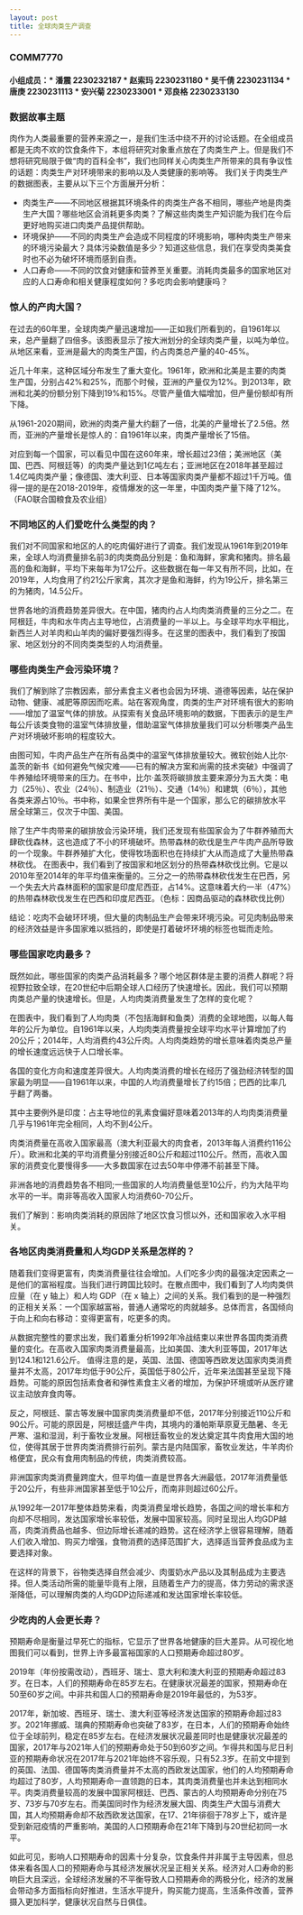 ```yaml
---
layout: post
title: 全球肉类生产调查
---
```

### COMM7770
#### 小组成员：* 潘震 2230232187 * 赵索玛 2230231180 * 吴千倩 2230231134 * 唐庚 2230231113 * 安兴菊 2230233001 * 邓良格 2230233130
### 数据故事主题
肉作为人类最重要的营养来源之一，是我们生活中绕不开的讨论话题。在全组成员都是无肉不欢的饮食条件下，本组将研究对象重点放在了肉类生产上。但是我们不想将研究局限于做“肉的百科全书”，我们也同样关心肉类生产所带来的具有争议性的话题：肉类生产对环境带来的影响以及人类健康的影响等。
我们关于肉类生产的数据图表，主要从以下三个方面展开分析：

* 肉类生产——不同地区根据其环境条件的肉类生产各不相同，哪些产地是肉类生产大国？哪些地区会消耗更多肉类？了解这些肉类生产知识能为我们在今后更好地购买进口肉类产品提供帮助。
* 环境保护——不同的肉类生产会造成不同程度的环境影响，哪种肉类生产带来的环境污染最大？具体污染数值是多少？知道这些信息，我们在享受肉类美食时也不必为破坏环境而感到自责。
* 人口寿命——不同的饮食对健康和营养至关重要。消耗肉类最多的国家地区对应的人口寿命和相关健康程度如何？多吃肉会影响健康吗？



### 惊人的产肉大国？
在过去的60年里，全球肉类产量迅速增加——正如我们所看到的，自1961年以来，总产量翻了四倍多。该图表显示了按大洲划分的全球肉类产量，以吨为单位。从地区来看，亚洲是最大的肉类生产国，约占肉类总产量的40-45%。

近几十年来，这种区域分布发生了重大变化。1961年，欧洲和北美是主要的肉类生产国，分别占42%和25%，而那个时候，亚洲的产量仅为12%。到2013年，欧洲和北美的份额分别下降到19%和15%。尽管产量值大幅增加，但产量份额却有所下降。

从1961-2020期间，欧洲的肉类产量大约翻了一倍，北美的产量增长了2.5倍。然而，亚洲的产量增长是惊人的：自1961年以来，肉类产量增长了15倍。
<script type='module' src='https://prod-apnortheast-a.online.tableau.com/javascripts/api/tableau.embedding.3.latest.min.js'></script><tableau-viz id='tableau-viz' src='https://prod-apnortheast-a.online.tableau.com/t/denglia/views/11961-2020/1' width='1368' height='729' hide-tabs toolbar='bottom' ></tableau-viz>
对应到每一个国家，可以看见中国在这60年来，增长超过23倍；美洲地区（美国、巴西、阿根廷等）的肉类产量达到1亿吨左右；亚洲地区在2018年甚至超过1.4亿吨肉类产量；像德国、澳大利亚、日本等国家肉类产量都不超过1千万吨。值得一提的是在2018-2019年，疫情爆发的这一年里，中国肉类产量下降了12%。（FAO联合国粮食及农业组）
<script type='module' src='https://prod-apnortheast-a.online.tableau.com/javascripts/api/tableau.embedding.3.latest.min.js'></script><tableau-viz id='tableau-viz' src='https://prod-apnortheast-a.online.tableau.com/t/denglia/views/21961-2020/sheet1' width='1368' height='729' hide-tabs toolbar='bottom' ></tableau-viz>


### 不同地区的人们爱吃什么类型的肉？
我们对不同国家和地区的人的吃肉偏好进行了调查。我们发现从1961年到2019年来，全球人均消费量排名前3的肉类商品分别是：鱼和海鲜，家禽和猪肉。排名最高的鱼和海鲜，平均下来每年为17公斤。这些数据在每一年又有所不同，比如，在2019年，人均食用了约21公斤家禽，其次才是鱼和海鲜，约为19公斤，排名第三的为猪肉，14.5公斤。

世界各地的消费趋势差异很大。在中国，猪肉约占人均肉类消费量的三分之二。在阿根廷，牛肉和水牛肉占主导地位，占消费量的一半以上。与全球平均水平相比，新西兰人对羊肉和山羊肉的偏好要强烈得多。在这里的图表中，我们看到了按国家、地区划分的不同肉类类型的人均消费量。
<script type='module' src='https://prod-apnortheast-a.online.tableau.com/javascripts/api/tableau.embedding.3.latest.min.js'></script><tableau-viz id='tableau-viz' src='https://prod-apnortheast-a.online.tableau.com/t/denglia/views/3/19612019' width='1368' height='729' hide-tabs toolbar='bottom' ></tableau-viz>
<script type='module' src='https://prod-apnortheast-a.online.tableau.com/javascripts/api/tableau.embedding.3.latest.min.js'></script><tableau-viz id='tableau-viz' src='https://prod-apnortheast-a.online.tableau.com/t/denglia/views/3/sheet1' width='1368' height='673' hide-tabs toolbar='bottom' ></tableau-viz>



### 哪些肉类生产会污染环境？
我们了解到除了宗教因素，部分素食主义者也会因为环境、道德等因素，站在保护动物、健康、减肥等原因而吃素。站在客观角度，肉类的生产对环境有很大的影响——增加了温室气体的排放。从探索有关食品环境影响的数据，下图表示的是生产每公斤该类食物的温室气体排放量，借助温室气体排放量我们可以分析哪类产品生产对环境破坏影响的程度较大。
<script type='module' src='https://prod-apnortheast-a.online.tableau.com/javascripts/api/tableau.embedding.3.latest.min.js'></script><tableau-viz id='tableau-viz' src='https://prod-apnortheast-a.online.tableau.com/t/denglia/views/4-/1' width='1368' height='729' hide-tabs toolbar='bottom' ></tableau-viz>


由图可知，牛肉产品生产在所有品类中的温室气体排放量较大。微软创始人比尔·盖茨的新书《如何避免气候灾难——已有的解决方案和尚需的技术突破》中强调了牛养殖给环境带来的压力。在书中，比尔·盖茨将碳排放主要来源分为五大类：电力（25％）、农业（24％）、制造业（21％）、交通（14％）和建筑（6％），其他各类来源占10％。书中称，如果全世界所有牛是一个国家，那么它的碳排放水平居全球第三，仅次于中国、美国。

除了生产牛肉带来的碳排放会污染环境，我们还发现有些国家会为了牛群养殖而大肆砍伐森林，这也造成了不小的环境破坏。热带森林的砍伐是生产牛肉产品所导致的一个现象。牛群养殖扩大化，使得牧场面积也在持续扩大从而造成了大量热带森林砍伐。
在图表中，我们看到了按国家和地区划分的热带森林砍伐比例。它是以2010年至2014年的年平均值来衡量的。三分之一的热带森林砍伐发生在巴西，另一个失去大片森林面积的国家是印度尼西亚，占14%。这意味着大约一半（47%）的热带森林砍伐发生在巴西和印度尼西亚。（色标：因商品驱动的森林砍伐比例）
<script type='module' src='https://prod-apnortheast-a.online.tableau.com/javascripts/api/tableau.embedding.3.latest.min.js'></script><tableau-viz id='tableau-viz' src='https://prod-apnortheast-a.online.tableau.com/t/denglia/views/5/1' width='1368' height='673' hide-tabs toolbar='bottom' ></tableau-viz>
结论：吃肉不会破环环境，但大量的肉制品生产会带来环境污染。可见肉制品带来的经济效益是许多国家难以抵挡的，即使是打着破坏环境的标签也铤而走险。



### 哪些国家吃肉最多？
既然如此，哪些国家的肉类产品消耗最多？哪个地区群体是主要的消费人群呢？将视野拉致全球，在20世纪中后期全球人口经历了快速增长。因此，我们可以预期肉类总产量的快速增长。但是，人均肉类消费量发生了怎样的变化呢？

在图表中，我们看到了人均肉类（不包括海鲜和鱼类）消费的全球地图，以每人每年的公斤为单位。自1961年以来，人均肉类消费量按全球平均水平计算增加了约20公斤；2014年，人均消费约43公斤肉。人均肉类趋势的增长意味着肉类总产量的增长速度远远快于人口增长率。

各国的变化方向和速度差异很大。人均肉类消费的增长在经历了强劲经济转型的国家最为明显——自1961年以来，中国的人均消费量增长了约15倍；巴西的比率几乎翻了两番。

其中主要例外是印度：占主导地位的乳素食偏好意味着2013年的人均肉类消费量几乎与1961年完全相同，人均不到4公斤。

肉类消费量在高收入国家最高（澳大利亚最大的肉食者，2013年每人消费约116公斤）。欧洲和北美的平均消费量分别接近80公斤和超过110公斤。然而，高收入国家的消费变化要慢得多——大多数国家在过去50年中停滞不前甚至下降。

非洲各地的消费趋势各不相同;一些国家的人均消费量低至10公斤，约为大陆平均水平的一半。南非等高收入国家人均消费60-70公斤。
<script type='module' src='https://prod-apnortheast-a.online.tableau.com/javascripts/api/tableau.embedding.3.latest.min.js'></script><tableau-viz id='tableau-viz' src='https://prod-apnortheast-a.online.tableau.com/t/denglia/views/619922017/3' width='1368' height='673' hide-tabs toolbar='bottom' ></tableau-viz>
我们了解到：影响肉类消耗的原因除了地区饮食习惯以外，还和国家收入水平相关。

### 各地区肉类消费量和人均GDP关系是怎样的？
随着我们变得更富有，肉类消费量往往会增加。人们吃多少肉的最强决定因素之一是他们的富裕程度。当我们进行跨国比较时。在散点图中，我们看到了人均肉类供应量（在 y 轴上）和人均 GDP（在 x 轴上）之间的关系。我们看到的是一种强烈的正相关关系：一个国家越富裕，普通人通常吃的肉就越多。总体而言，各国倾向于向上和向右移动：变得更富有，吃更多的肉。

从数据完整性的要求出发，我们着重分析1992年冷战结束以来世界各国肉类消费量的变化。在高收入国家肉类消费量最高，比如美国、澳大利亚等国，2017年达到124.1和121.6公斤。
值得注意的是，英国、法国、德国等西欧发达国家肉类消费量并不太高，2017年均低于90公斤，英国低于80公斤，近年来法国甚至呈现下降趋势。可能的原因包括素食者和弹性素食主义者的增加，为保护环境或听从医疗建议主动放弃食肉等。

反之，阿根廷、蒙古等发展中国家肉类消费量却不低，2017年分别接近110公斤和90公斤。可能的原因是，阿根廷盛产牛肉，其境内的潘帕斯草原夏无酷暑、冬无严寒、温和湿润，利于畜牧业发展。阿根廷畜牧业的发达奠定其牛肉食用大国的地位，使得其居于世界肉类消费排行前列。蒙古是内陆国家，畜牧业发达，牛羊肉价格便宜，民众有食用肉制品的传统，肉类消费较高。

非洲国家肉类消费量跨度大，但平均值一直是世界各大洲最低，2017年消费量低于20公斤，有些非洲国家甚至低于10公斤，而南非则超过60公斤。

从1992年—2017年整体趋势来看，肉类消费呈增长趋势，各国之间的增长率和方向却不尽相同，发达国家增长率较低，发展中国家较高。同时呈现出人均GDP越高，肉类消费品也越多、但边际增长递减的趋势。这在经济学上很容易理解，随着人们收入增加、购买力增强，食物消费的选择范围扩大，选择适当营养食品成为主要选择对象。

在这样的背景下，谷物类选择自然会减少、肉蛋奶水产品以及其制品成为主要选择。但人类活动所需的能量毕竟有上限，且随着生产力的提高，体力劳动的需求逐渐降低，可以理解肉类的人均GDP边际递减和发达国家增长率较低。



### 少吃肉的人会更长寿？
<script type='module' src='https://prod-apnortheast-a.online.tableau.com/javascripts/api/tableau.embedding.3.latest.min.js'></script><tableau-viz id='tableau-viz' src='https://prod-apnortheast-a.online.tableau.com/t/denglia/views/8/3' width='1368' height='673' hide-tabs toolbar='bottom' ></tableau-viz>
预期寿命是衡量过早死亡的指标，它显示了世界各地健康的巨大差异。从可视化地图我们可以看到，世界上许多最富裕国家的人口预期寿命超过80岁。

2019年（年份按需改动），西班牙、瑞士、意大利和澳大利亚的预期寿命超过83岁。在日本，人们的预期寿命在85岁左右。在健康状况最差的国家，预期寿命在50至60岁之间。中非共和国人口的预期寿命是2019年最低的，为53岁。

2017年，新加坡、西班牙、瑞士、澳大利亚等经济发达国家的预期寿命超过83岁。2021年挪威、瑞典的预期寿命也突破了83岁，在日本，人们的预期寿命始终位于全球前列，稳定在85岁左右。在经济发展状况最差同时也是健康状况最差的国家，2017年与2021年人们的预期寿命处于50到60岁之间。乍得共和国与尼日利亚的预期寿命状况在2017年与2021年始终不容乐观，只有52.3岁。在前文中提到的英国、法国、德国等肉类消费量并不太高的西欧发达国家，他们的人均预期寿命均超过了80岁，人均预期寿命一直领跑的日本，其肉类消费量也并未达到相同水平。肉类消费量较高的发展中国家阿根廷、巴西、蒙古的人均预期寿命分别在75岁、73岁与70岁左右。而美国同时作为经济发展大国、肉类生产大国与消费大国，其人均预期寿命却不敌西欧发达国家，在17、21年徘徊于78岁上下，或许是受到新冠疫情的严重影响，美国的人口预期寿命在21年下降到与20世纪初同一水平。

如此可见，影响人口预期寿命的因素十分复杂，饮食条件并非属于主导因素，但总体来看各国人口的预期寿命与其经济发展状况呈正相关关系。经济对人口寿命的影响巨大且深远，全球经济发展的不平衡导致人口预期寿命的两极分化，经济的发展会带动多方面指标向好推进，生活水平提升，购买能力提高，生活条件改善，营养摄入更加科学，健康状况自然与日俱佳。
